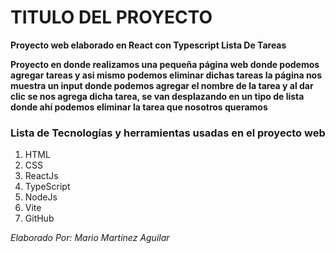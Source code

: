 # TITULO DEL PROYECTO    

**Proyecto web elaborado en React con Typescript Lista De Tareas**    

**Proyecto en donde realizamos una pequeña página web donde podemos agregar tareas y asi mismo podemos eliminar dichas tareas la página nos muestra un input donde podemos agregar el nombre de la tarea y al dar clic se nos agrega dicha tarea, se van desplazando en un tipo de lista donde ahí podemos eliminar la tarea que nosotros queramos**


### Lista de Tecnologías y herramientas usadas en el proyecto web  

1. HTML
2. CSS    
3. ReactJs
4. TypeScript
5. NodeJs
6. Vite
7. GitHub

*Elaborado Por: Mario Martínez Aguilar*
 

 